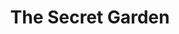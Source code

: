 ---
layout: archive_film
permalink: ua/archive/2021/extra-short/the-secret-garden

title: The Secret Garden
director: Анастасія Ковальчук
country: Україна
description: "\"Таємний сад\" - це фешн фільм про богемне буття 4 дівчат. У житті часто не вистачає моментів, коли можна зупинитись, одягнути красиве вбрання, зробити зачіску та перетворити звичайний день на особливий. Наші героїні влаштували собі такий. Чи, можливо, вони завжди так живуть? Залишаємо це за кадром. А глядача просто хочемо наповнити цією атмосферою."
category: extra-short
image_folder: images/films/archive/2021/extra-short/the-secret-garden
is_winner: false
submission_year: 2021
lang: ua
---